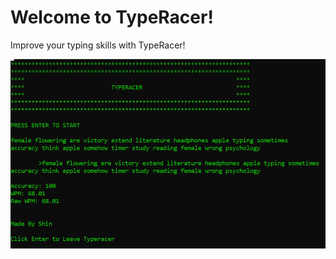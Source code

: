 # Welcome to TypeRacer!
Improve your typing skills with TypeRacer!
<p>
<img src="https://github.com/epiKtry/TypeRacer/blob/master/Images/Screenshot%20(24).png">
</p>
